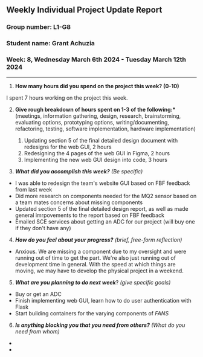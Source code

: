 ## Weekly Individual Project Update Report

### Group number: L1-G8

### Student name: Grant Achuzia

### Week: 8,  Wednesday March 6th 2024 - Tuesday March 12th 2024

---

1. **How many hours did you spend on the project this week? (0-10)**

I spent 7 hours working on the project this week.

2. **Give rough breakdown of hours spent on 1-3 of the following:\***
   (meetings, information gathering, design, research, brainstorming, evaluating options, prototyping options, writing/documenting, refactoring, testing, software implementation, hardware implementation)

   1. Updating section 5 of the final detailed design document with redesigns for the web GUI, 2 hours
   2. Redesigning the 4 pages of the web GUI in Figma, 2 hours
   3. Implementing the new web GUI design into code, 3 hours

3. **_What did you accomplish this week?_** _(Be specific)_

- I was able to redesign the team's website GUI based on FBF feedback from last week
- Did more research on components needed for the MQ2 sensor based on a team mates concerns about missing components
- Updated section 5 of the final detailed design report, as well as made general imrpovements to the report based on FBF feedback
- Emailed SCE services about getting an ADC for our project (will buy one if they don't have any)

4. **_How do you feel about your progress?_** _(brief, free-form reflection)_

- Anxious. We are missing a component due to my oversight and were running out of time to get the part. We're also just running out of development time in general. With the speed at which things are moving, we may have to develop the physical project in a weekend.

5. **_What are you planning to do next week_**? _(give specific goals)_

- Buy or get an ADC
- Finish implementing web GUI, learn how to do user authentication with Flask
- Start building containers for the varying components of *FANS* 

6. **_Is anything blocking you that you need from others?_** _(What do you need from whom)_

- 
- 
